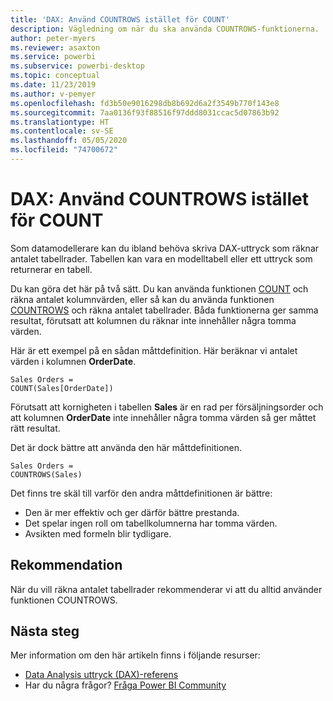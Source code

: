 ```yaml
---
title: 'DAX: Använd COUNTROWS istället för COUNT'
description: Vägledning om när du ska använda COUNTROWS-funktionerna.
author: peter-myers
ms.reviewer: asaxton
ms.service: powerbi
ms.subservice: powerbi-desktop
ms.topic: conceptual
ms.date: 11/23/2019
ms.author: v-pemyer
ms.openlocfilehash: fd3b50e9016298db8b692d6a2f3549b770f143e8
ms.sourcegitcommit: 7aa0136f93f88516f97ddd8031ccac5d07863b92
ms.translationtype: HT
ms.contentlocale: sv-SE
ms.lasthandoff: 05/05/2020
ms.locfileid: "74700672"
---
```

# <a name="dax-use-countrows-instead-of-count"></a>DAX: Använd COUNTROWS istället för COUNT

Som datamodellerare kan du ibland behöva skriva DAX-uttryck som räknar antalet tabellrader. Tabellen kan vara en modelltabell eller ett uttryck som returnerar en tabell.

Du kan göra det här på två sätt. Du kan använda funktionen [COUNT](/dax/count-function-dax) och räkna antalet kolumnvärden, eller så kan du använda funktionen [COUNTROWS](/dax/countrows-function-dax) och räkna antalet tabellrader. Båda funktionerna ger samma resultat, förutsatt att kolumnen du räknar inte innehåller några tomma värden.

Här är ett exempel på en sådan måttdefinition. Här beräknar vi antalet värden i kolumnen **OrderDate**.

```dax
Sales Orders =
COUNT(Sales[OrderDate])
```

Förutsatt att kornigheten i tabellen **Sales** är en rad per försäljningsorder och att kolumnen **OrderDate** inte innehåller några tomma värden så ger måttet rätt resultat.

Det är dock bättre att använda den här måttdefinitionen.

```dax
Sales Orders =
COUNTROWS(Sales)
```

Det finns tre skäl till varför den andra måttdefinitionen är bättre:

- Den är mer effektiv och ger därför bättre prestanda.
- Det spelar ingen roll om tabellkolumnerna har tomma värden.
- Avsikten med formeln blir tydligare.

## <a name="recommendation"></a>Rekommendation

När du vill räkna antalet tabellrader rekommenderar vi att du alltid använder funktionen COUNTROWS.

## <a name="next-steps"></a>Nästa steg

Mer information om den här artikeln finns i följande resurser:

- [Data Analysis uttryck (DAX)-referens](/dax/)
- Har du några frågor? [Fråga Power BI Community](https://community.powerbi.com/)
